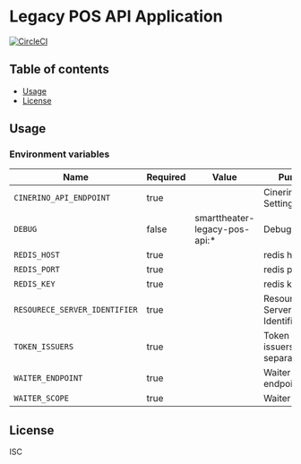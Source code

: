# Legacy POS API Application

[![CircleCI](https://circleci.com/gh/smarttheater/legacy-pos-api.svg?style=svg)](https://circleci.com/gh/smarttheater/legacy-pos-api)

## Table of contents

* [Usage](#usage)
* [License](#license)

## Usage

### Environment variables

| Name                          | Required | Value                         | Purpose                        |
| ----------------------------- | -------- | ----------------------------- | ------------------------------ |
| `CINERINO_API_ENDPOINT`       | true     |                               | Cinerino API Settings          |
| `DEBUG`                       | false    | smarttheater-legacy-pos-api:* | Debug                          |
| `REDIS_HOST`                  | true     |                               | redis host                     |
| `REDIS_PORT`                  | true     |                               | redis port                     |
| `REDIS_KEY`                   | true     |                               | redis key                      |
| `RESOURECE_SERVER_IDENTIFIER` | true     |                               | Resource Server Identifier     |
| `TOKEN_ISSUERS`               | true     |                               | Token issuers(Comma separated) |
| `WAITER_ENDPOINT`             | true     |                               | Waiter endpoint                |
| `WAITER_SCOPE`                | true     |                               | Waiter scope                   |

## License

ISC
